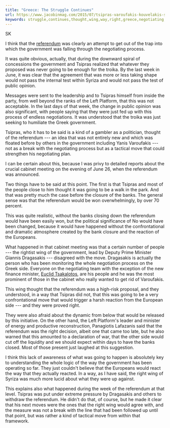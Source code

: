 ```yaml
---
title: "Greece: The Struggle Continues"
url: https://www.jacobinmag.com/2015/07/tsipras-varoufakis-kouvelakis-syriza-euro-debt/
keywords: struggle,continues,thought,wing,way,right,greece,negotiating,tsipras,week,referendum,going,process
---
```

SK

I think that the [referendum](https://www.jacobinmag.com/2015/06/tsipras-speech-referendum-bailout-troika/) was clearly an attempt to get out of the trap into which the government was falling through the negotiating process.

It was quite obvious, actually, that during the downward spiral of concessions the government and Tsipras realized that whatever they proposed was never going to be enough for the troika. By the last week in June, it was clear that the agreement that was more or less taking shape would not pass the internal test within Syriza and would not pass the test of public opinion.

Messages were sent to the leadership and to Tsipras himself from inside the party, from well beyond the ranks of the Left Platform, that this was not acceptable. In the last days of that week, the change in public opinion was also significant, with people saying that they were just fed up with this process of endless negotiations. It was understood that the troika was just seeking to humiliate the Greek government.

Tsipras, who it has to be said is a kind of a gambler as a politician, thought of the referendum --- an idea that was not entirely new and which was floated before by others in the government including Yanis Varoufakis --- not as a break with the negotiating process but as a tactical move that could strengthen his negotiating plan.

I can be certain about this, because I was privy to detailed reports about the crucial cabinet meeting on the evening of June 26, when the referendum was announced.

Two things have to be said at this point. The first is that Tsipras and most of the people close to him thought it was going to be a walk in the park. And that was pretty much the case before the closure of the banks. The general sense was that the referendum would be won overwhelmingly, by over 70 percent.

This was quite realistic, without the banks closing down the referendum would have been easily won, but the political significance of No would have been changed, because it would have happened without the confrontational and dramatic atmosphere created by the bank closure and the reaction of the Europeans.

What happened in that cabinet meeting was that a certain number of people --- the rightist wing of the government, lead by Deputy Prime Minister Giannis Dragasakis --- disagreed with the move. Dragasakis is actually the person who has been monitoring the whole negotiation process on the Greek side. Everyone on the negotiating team with the exception of the new finance minister, [Euclid Tsakalotos](http://www.theguardian.com/business/2015/apr/28/euclid-tsakalotos-greece-debt-bailout-varoufakis), are his people and he was the most prominent of those in the cabinet who really wanted to get rid of Varoufakis.

This wing thought that the referendum was a high-risk proposal, and they understood, in a way that Tsipras did not, that this was going to be a very confrontational move that would trigger a harsh reaction from the European side --- and they were proved right.

They were also afraid about the dynamic from below that would be released by this initiative. On the other hand, the Left Platform's leader and minister of energy and productive reconstruction, Panagiotis Lafazanis said that the referendum was the right decision, albeit one that came too late, but he also warned that this amounted to a declaration of war, that the other side would cut off the liquidity and we should expect within days to have the banks closed. Most of those present just laughed at this suggestion.

I think this lack of awareness of what was going to happen is absolutely key to understanding the whole logic of the way the government has been operating so far. They just couldn't believe that the Europeans would react the way that they actually reacted. In a way, as I have said, the right wing of Syriza was much more lucid about what they were up against.

This explains also what happened during the week of the referendum at that level. Tsipras was put under extreme pressure by Dragasakis and others to withdraw the referendum. He didn't do that, of course, but he made it clear that his next moves were the ones that the right wing would agree with, and the measure was not a break with the line that had been followed up until that point, but was rather a kind of tactical move from within that framework.
